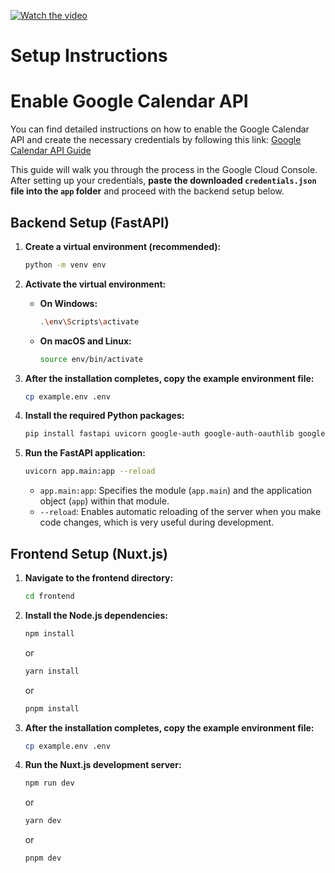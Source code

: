 [![Watch the video](https://github.com/user-attachments/assets/7ea5e76c-1902-403d-a606-aacb5f2ef690)](https://drive.google.com/file/d/12uU9R0mx3HB5UiaVsPIspeDEUB4NtDEx/view?usp=sharing)

# Setup Instructions

# Enable Google Calendar API
You can find detailed instructions on how to enable the Google Calendar API and create the necessary credentials by following this link:
[Google Calendar API Guide](https://developers.google.com/workspace/calendar/api/quickstart/nodejs)

This guide will walk you through the process in the Google Cloud Console. After setting up your credentials, **paste the downloaded `credentials.json` file into the `app` folder** and proceed with the backend setup below.

## Backend Setup (FastAPI)

1.  **Create a virtual environment (recommended):**

    ```bash
    python -m venv env
    ```

2.  **Activate the virtual environment:**

    * **On Windows:**

        ```bash
        .\env\Scripts\activate
        ```

    * **On macOS and Linux:**

        ```bash
        source env/bin/activate
        ```
3.  **After the installation completes, copy the example environment file:**

    ```bash
    cp example.env .env
    ```

4.  **Install the required Python packages:**

    ```bash
    pip install fastapi uvicorn google-auth google-auth-oauthlib google-auth-httplib2 google-api-python-client
    ```

4.  **Run the FastAPI application:**

    ```bash
    uvicorn app.main:app --reload
    ```

    * `app.main:app`:  Specifies the module (`app.main`) and the application object (`app`) within that module.
    * `--reload`: Enables automatic reloading of the server when you make code changes, which is very useful during development.

## Frontend Setup (Nuxt.js)

1.  **Navigate to the frontend directory:**

    ```bash
    cd frontend
    ```

2.  **Install the Node.js dependencies:**

    ```bash
    npm install
    ```

    or

    ```bash
    yarn install
    ```

    or

    ```bash
    pnpm install
    ```

3.  **After the installation completes, copy the example environment file:**

    ```bash
    cp example.env .env
    ```

4.  **Run the Nuxt.js development server:**

    ```bash
    npm run dev
    ```

    or

    ```bash
    yarn dev
    ```

    or

    ```bash
    pnpm dev
    ```
